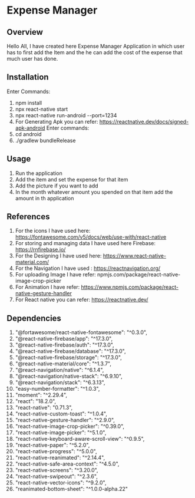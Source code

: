 # Expense Manager

## Overview
Hello All,
I have created here Expense Manager Application  in which user has to first add the Item and the he can add the cost of the expense that much user has done.

## Installation
Enter Commands: 
1. npm install 
2. npx react-native start  
3. npx react-native run-android --port=1234
4. For Generating Apk you can refer: https://reactnative.dev/docs/signed-apk-android
Enter commands: 
1. cd android
2. ./gradlew bundleRelease

## Usage
1. Run the application
2. Add the item and set the expense for that item
3. Add the picture if you want to add
4. In the month whatever amount you spended on that item add the amount in th application

## References
1. For the icons I have used here: https://fontawesome.com/v5/docs/web/use-with/react-native
2. For storing and managing data I have used here Firebase: https://rnfirebase.io/
3. For the Designing I have used here: https://www.react-native-material.com/
4. For the Navigation I have used : https://reactnavigation.org/
5. For uploading Image I have refer: npmjs.com/package/react-native-image-crop-picker
6. For Animation I have refer: https://www.npmjs.com/package/react-native-gesture-handler
7. For React native you can refer: https://reactnative.dev/

## Dependencies
1. "@fortawesome/react-native-fontawesome": "^0.3.0",
2. "@react-native-firebase/app": "^17.3.0",
3. "@react-native-firebase/auth": "^17.3.0",
4. "@react-native-firebase/database": "^17.3.0",
5. "@react-native-firebase/storage": "^17.3.0",
6. "@react-native-material/core": "^1.3.7",
7. "@react-navigation/native": "^6.1.4",
8. "@react-navigation/native-stack": "^6.9.10",
9. "@react-navigation/stack": "^6.3.13",
10. "easy-number-formatter": "^1.0.3",
11. "moment": "^2.29.4",
12. "react": "18.2.0",
13. "react-native": "0.71.3",
14. "react-native-custom-toast": "^1.0.4",
15. "react-native-gesture-handler": "^2.9.0",
16. "react-native-image-crop-picker": "^0.39.0",
17. "react-native-image-picker": "^5.1.0",
18. "react-native-keyboard-aware-scroll-view": "^0.9.5",
19. "react-native-paper": "^5.2.0",
20. "react-native-progress": "^5.0.0",
21. "react-native-reanimated": "^2.14.4",
22. "react-native-safe-area-context": "^4.5.0",
23. "react-native-screens": "^3.20.0",
24. "react-native-swipeout": "^2.3.6",
25. "react-native-vector-icons": "^9.2.0",
26. "reanimated-bottom-sheet": "^1.0.0-alpha.22"
